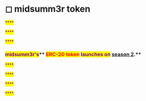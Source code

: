 # ◻ midsumm3r token

<mark style="color:purple;">****</mark>

<mark style="color:purple;">****</mark>

<mark style="color:purple;">****</mark>

### <mark style="color:purple;">**midsumm3r's**</mark>** **<mark style="color:red;">**ERC-20 token**</mark>** **<mark style="color:purple;">**launches on**</mark> [season 2](../roadmap.md#season-2-solar3s)<mark style="color:purple;">**.**</mark>

<mark style="color:purple;">****</mark>

<mark style="color:purple;">****</mark>

<mark style="color:purple;">****</mark>

<mark style="color:purple;">****</mark>
